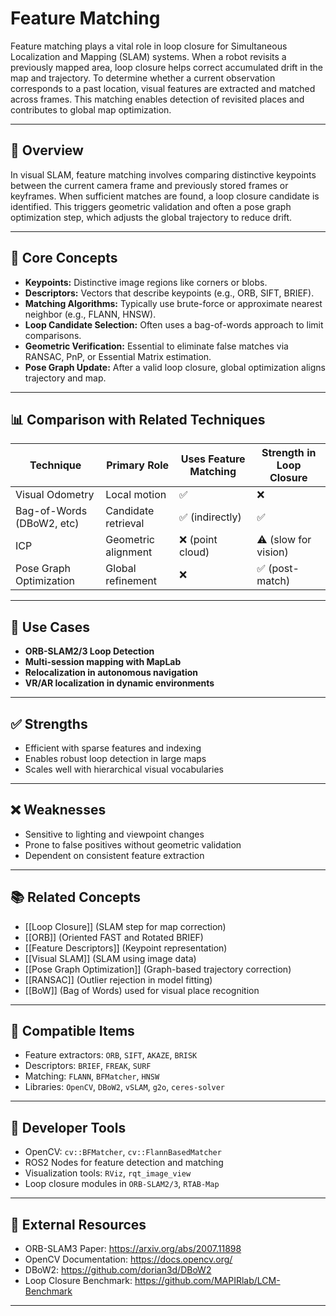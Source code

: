 # Feature Matching

Feature matching plays a vital role in loop closure for Simultaneous Localization and Mapping (SLAM) systems. When a robot revisits a previously mapped area, loop closure helps correct accumulated drift in the map and trajectory. To determine whether a current observation corresponds to a past location, visual features are extracted and matched across frames. This matching enables detection of revisited places and contributes to global map optimization.

---

## 🧠 Overview

In visual SLAM, feature matching involves comparing distinctive keypoints between the current camera frame and previously stored frames or keyframes. When sufficient matches are found, a loop closure candidate is identified. This triggers geometric validation and often a pose graph optimization step, which adjusts the global trajectory to reduce drift.

---

## 🔧 Core Concepts

- **Keypoints:** Distinctive image regions like corners or blobs.
- **Descriptors:** Vectors that describe keypoints (e.g., ORB, SIFT, BRIEF).
- **Matching Algorithms:** Typically use brute-force or approximate nearest neighbor (e.g., FLANN, HNSW).
- **Loop Candidate Selection:** Often uses a bag-of-words approach to limit comparisons.
- **Geometric Verification:** Essential to eliminate false matches via RANSAC, PnP, or Essential Matrix estimation.
- **Pose Graph Update:** After a valid loop closure, global optimization aligns trajectory and map.

---

## 📊 Comparison with Related Techniques

| Technique                  | Primary Role        | Uses Feature Matching | Strength in Loop Closure |
|---------------------------|---------------------|------------------------|---------------------------|
| Visual Odometry           | Local motion        | ✅                    | ❌                       |
| Bag-of-Words (DBoW2, etc) | Candidate retrieval | ✅ (indirectly)       | ✅                       |
| ICP                       | Geometric alignment | ❌ (point cloud)       | ⚠️ (slow for vision)     |
| Pose Graph Optimization   | Global refinement   | ❌                    | ✅ (post-match)          |

---

## 🎯 Use Cases

- **ORB-SLAM2/3 Loop Detection**
- **Multi-session mapping with MapLab**
- **Relocalization in autonomous navigation**
- **VR/AR localization in dynamic environments**

---

## ✅ Strengths

- Efficient with sparse features and indexing
- Enables robust loop detection in large maps
- Scales well with hierarchical visual vocabularies

---

## ❌ Weaknesses

- Sensitive to lighting and viewpoint changes
- Prone to false positives without geometric validation
- Dependent on consistent feature extraction

---

## 📚 Related Concepts

- [[Loop Closure]] (SLAM step for map correction)
- [[ORB]] (Oriented FAST and Rotated BRIEF)
- [[Feature Descriptors]] (Keypoint representation)
- [[Visual SLAM]] (SLAM using image data)
- [[Pose Graph Optimization]] (Graph-based trajectory correction)
- [[RANSAC]] (Outlier rejection in model fitting)
- [[BoW]] (Bag of Words) used for visual place recognition

---

## 🧩 Compatible Items

- Feature extractors: `ORB`, `SIFT`, `AKAZE`, `BRISK`
- Descriptors: `BRIEF`, `FREAK`, `SURF`
- Matching: `FLANN`, `BFMatcher`, `HNSW`
- Libraries: `OpenCV`, `DBoW2`, `vSLAM`, `g2o`, `ceres-solver`

---

## 🧰 Developer Tools

- OpenCV: `cv::BFMatcher`, `cv::FlannBasedMatcher`
- ROS2 Nodes for feature detection and matching
- Visualization tools: `RViz`, `rqt_image_view`
- Loop closure modules in `ORB-SLAM2/3`, `RTAB-Map`

---

## 🔗 External Resources

- ORB-SLAM3 Paper: https://arxiv.org/abs/2007.11898
- OpenCV Documentation: https://docs.opencv.org/
- DBoW2: https://github.com/dorian3d/DBoW2
- Loop Closure Benchmark: https://github.com/MAPIRlab/LCM-Benchmark

---
